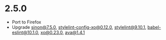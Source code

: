 # 2.5.0
* Port to Firefox
* Upgrade sinon@7.5.0, stylelint-config-xo@0.12.0, stylelint@9.10.1, babel-eslint@10.1.0, xo@0.23.0, ava@1.4.1
